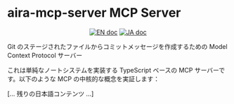 # aira-mcp-server MCP Server

<div align="center">
   <a href="README.md"><img src="https://img.shields.io/badge/english-document-white.svg" alt="EN doc"></a>
   <a href="README.ja.md"><img src="https://img.shields.io/badge/ドキュメント-日本語-white.svg" alt="JA doc"/></a>
</div>

Git のステージされたファイルからコミットメッセージを作成するための Model Context Protocol サーバー

これは単純なノートシステムを実装する TypeScript ベースの MCP サーバーです。以下のような MCP の中核的な概念を実証します：

[... 残りの日本語コンテンツ ...]